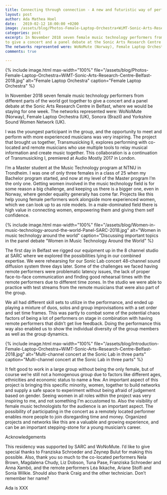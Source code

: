 ```yaml
---
title: Connecting through connection - A new and futuristic way of performing
layout: post
author: Ada Mathea Hoel
date:   2019-02-12 18:00:00 +0200
image: /assets/blog/Photos-Female-Laptop-Orchestra+WiMT-Sonic-Arts-Research-Centre-Belfast-2018.jpg
categories: post
excerpt: In November 2018 seven female music technology performers from different parts of the world got together 
to give a concert and a panel debate at the Sonic Arts Research Centre in Belfast, where we would be staying for one week. 
The networks represented were: WoNoMute (Norway), Female Laptop Orchestra (UK), Sonora (Brazil) and Yorkshire Sound Women Network (UK).  
comments: true

---
```


{% include image.html
max-width="100%" file="/assets/blog/Photos-Female-Laptop-Orchestra+WiMT-Sonic-Arts-Research-Centre-Belfast-2018.jpg" 
alt="Female Laptop Orchestra" caption="Female Laptop Orchestra" %}

In November 2018 seven female music technology performers from different parts of the world got together to 
give a concert and a panel debate at the Sonic Arts Research Centre in Belfast, where we would be staying for one week. 
The networks represented were: WoNoMute (Norway), Female Laptop Orchestra (UK), Sonora (Brazil) and Yorkshire Sound Women 
Network (UK). 

I was the youngest participant in the group, and the opportunity to meet and perform with more experienced musicians 
was very inspiring. The project that brought us together, Transmusicking II, explores performing with co-located and 
remote musicians who use multiple tools to relay musical information and create music together. This collaboration 
is a continuation of Transmusicking I, premiered at Audio Mostly 2017 in London.

I’m a Master student at the Music Technology program at NTNU in Trondheim. I was one of only three females in a 
class of 25 when my Bachelor program started, and now at my level of the Master program I’m the only one. 
Getting women involved in the music technology field is for some reason a big challenge, and keeping us there 
is a bigger one, even in Norway, where gender equality generally has come far. Projects like this help young female 
performers work alongside more experienced women, which we can look up to as role models. In a male-dominated field 
there is high value in connecting women, empowering them and giving them self confidence.


{% include image.html
max-width="100%" file="/assets/blog/Women-in-music-technology-around-the-world-Panel-SARC-2018.jpg" alt="Women in music technology around the world"
caption="Discussing important topics in the panel debate “Women in Music Technology Around the World" %}



The first day in Belfast we rigged our equipment up in the 8 channel studio at SARC where we explored the possibilities 
lying in our combined expertise. We were rehearsing for our Sonic Lab concert 48-channel sound diffusion system three days 
later. Some of the challenges we faced having remote performers were problematic latency issues, the lack of proper 
face-to-face communication and finding good rehearsal times with the remote performers due to different time zones. 
In the studio we were able to practice with test streams from the remote musicians that were also part of the group.

We all had different skill sets to utilize in the performance, and ended up playing a mixture of duos, solos and group 
improvisations with a set order and set time frames. This was partly to combat some of the potential chaos factors of being 
a lot of performers on stage in combination with having remote performers that didn’t get live feedback. 
Doing the performance this way also enabled us to show the individual diversity of the group members as well as the 
group dynamics.


{% include image.html
max-width="100%" file="/assets/blog/Introduction-Female-Laptop-Orchestra+WiMT-Sonic-Arts-Research-Centre-Belfast-2018.jpg" alt="Multi-channel concert at the Sonic Lab in three parts"
caption="Multi-channel concert at the Sonic Lab in three parts" %}


It felt good to work in a large group without being the only female, but of course we’re still not a homogenous group due to 
factors like different ages, ethnicities and economic status to name a few. An important aspect of this project is bringing 
this specific minority, women, together to build networks and supply a safe space to experiment without being afraid of 
judgement based on gender. Seeing women in all roles within the project was very inspiring to me, and not something I’m 
accustomed to. Also the visibility of female music technologists for the audience is an important aspect. The possibility 
of participating in the concert as a remotely located performer enables more people to join disregarding time and money. 
Organized projects and networks like this are a valuable and growing experience, and can be an important stepping-stone 
for a young musician’s career.


Acknowledgements

This residency was supported by SARC and WoNoMute. I’d like to give special thanks to Franziska Schroeder and Zeynep Bulut 
for making this possible. Also, thank you so much to the co-located performers Nela Brown, Magdalena Chudy, Liz Dobson, 
Tuna Pase, Franziska Schroeder and Anna Xambó, and the remote performers Léa Ikkache, Ariane Stolfi and Sonia Wilkie. 
Should also thank Craig and the other technician. Don’t remember her name? 


Ada is XXX
